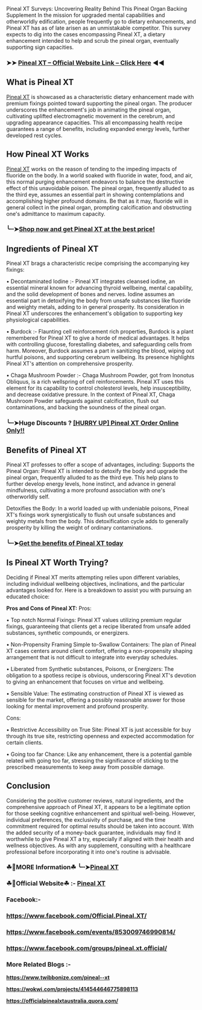 Pineal XT Surveys: Uncovering Reality Behind This Pineal Organ Backing Supplement In the mission for upgraded mental capabilities and otherworldly edification, people frequently go to dietary enhancements, and Pineal XT has as of late arisen as an unmistakable competitor. This survey expects to dig into the cases encompassing Pineal XT, a dietary enhancement intended to help and scrub the pineal organ, eventually supporting sign capacities.

### ➤➤ [Pineal XT – Official Website Link – Click Here](https://dailynutraboost.com/pineal-xt-link/) ◀◀

## What is Pineal XT

[Pineal XT](https://dailynutraboost.com/pineal-xt-australia/) is showcased as a characteristic dietary enhancement made with premium fixings pointed toward supporting the pineal organ. The producer underscores the enhancement's job in animating the pineal organ, cultivating uplifted electromagnetic movement in the cerebrum, and upgrading appearance capacities. This all encompassing health recipe guarantees a range of benefits, including expanded energy levels, further developed rest cycles.

## How Pineal XT Works

[Pineal XT](https://www.facebook.com/Official.Pineal.XT/) works on the reason of tending to the impeding impacts of fluoride on the body. In a world soaked with fluoride in water, food, and air, this normal purging enhancement endeavors to balance the destructive effect of this unavoidable poison. The pineal organ, frequently alluded to as the third eye, assumes an essential part in showing contemplations and accomplishing higher profound domains. Be that as it may, fluoride will in general collect in the pineal organ, prompting calcification and obstructing one's admittance to maximum capacity.

### ╰┈➤[Shop now and get Pineal XT at the best price!](https://dailynutraboost.com/pineal-xt-link/)

## Ingredients of Pineal XT
Pineal XT brags a characteristic recipe comprising the accompanying key fixings:

•	Decontaminated Iodine :- Pineal XT integrates cleansed iodine, an essential mineral known for advancing thyroid wellbeing, mental capability, and the solid development of bones and nerves. Iodine assumes an essential part in detoxifying the body from unsafe substances like fluoride and weighty metals, adding to in general prosperity. Its consideration in Pineal XT underscores the enhancement's obligation to supporting key physiological capabilities.

•	Burdock :- Flaunting cell reinforcement rich properties, Burdock is a plant remembered for Pineal XT to give a horde of medical advantages. It helps with controlling glucose, forestalling diabetes, and safeguarding cells from harm. Moreover, Burdock assumes a part in sanitizing the blood, wiping out hurtful poisons, and supporting cerebrum wellbeing. Its presence highlights Pineal XT's attention on comprehensive prosperity.

•	Chaga Mushroom Powder :- Chaga Mushroom Powder, got from Inonotus Obliquus, is a rich wellspring of cell reinforcements. Pineal XT uses this element for its capability to control cholesterol levels, help insusceptibility, and decrease oxidative pressure. In the context of Pineal XT, Chaga Mushroom Powder safeguards against calcification, flush out contaminations, and backing the soundness of the pineal organ.

### ╰┈➤Huge Discounts ? [[HURRY UP] Pineal XT Order Online Only!!](https://dailynutraboost.com/pineal-xt-link/)

## Benefits of Pineal XT

Pineal XT professes to offer a scope of advantages, including: Supports the Pineal Organ: Pineal XT is intended to detoxify the body and upgrade the pineal organ, frequently alluded to as the third eye. This help plans to further develop energy levels, hone instinct, and advance in general mindfulness, cultivating a more profound association with one's otherworldly self.

Detoxifies the Body: In a world loaded up with undeniable poisons, Pineal XT's fixings work synergistically to flush out unsafe substances and weighty metals from the body. This detoxification cycle adds to generally prosperity by killing the weight of ordinary contaminations.

### ╰┈➤[Get the benefits of Pineal XT today](https://dailynutraboost.com/pineal-xt-link/)

## Is Pineal XT Worth Trying?

Deciding if Pineal XT merits attempting relies upon different variables, including individual wellbeing objectives, inclinations, and the particular advantages looked for. Here is a breakdown to assist you with pursuing an educated choice:

**Pros and Cons of Pineal XT:**
Pros:

•	Top notch Normal Fixings: Pineal XT values utilizing premium regular fixings, guaranteeing that clients get a recipe liberated from unsafe added substances, synthetic compounds, or energizers.

•	Non-Propensity Framing Simple to-Swallow Containers: The plan of Pineal XT cases centers around client comfort, offering a non-propensity shaping arrangement that is not difficult to integrate into everyday schedules.

•	Liberated from Synthetic substances, Poisons, or Energizers: The obligation to a spotless recipe is obvious, underscoring Pineal XT's devotion to giving an enhancement that focuses on virtue and wellbeing.

•	Sensible Value: The estimating construction of Pineal XT is viewed as sensible for the market, offering a possibly reasonable answer for those looking for mental improvement and profound prosperity.

Cons:

•	Restrictive Accessibility on True Site: Pineal XT is just accessible for buy through its true site, restricting openness and expected accommodation for certain clients.

•	Going too far Chance: Like any enhancement, there is a potential gamble related with going too far, stressing the significance of sticking to the prescribed measurements to keep away from possible damage.

## Conclusion

Considering the positive customer reviews, natural ingredients, and the comprehensive approach of Pineal XT, it appears to be a legitimate option for those seeking cognitive enhancement and spiritual well-being. However, individual preferences, the exclusivity of purchase, and the time commitment required for optimal results should be taken into account. With the added security of a money-back guarantee, individuals may find it worthwhile to give Pineal XT a try, especially if aligned with their health and wellness objectives. As with any supplement, consulting with a healthcare professional before incorporating it into one's routine is advisable.

### ☘📣MORE Information☘ ╰┈➤[Pineal XT](https://dailynutraboost.com/pineal-xt-australia/)

### ☘📣Official Website☘ :-   [Pineal XT](https://dailynutraboost.com/pineal-xt-link/)

### Facebook:- 

### https://www.facebook.com/Official.Pineal.XT/

### https://www.facebook.com/events/853009746990814/

### https://www.facebook.com/groups/pineal.xt.official/

### More Related Blogs :-

**https://www.twibbonize.com/pineal--xt**

**https://wokwi.com/projects/414544646775898113**

**https://officialpinealxtaustralia.quora.com/**
